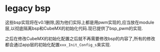 # legacy bsp

这些bsp实现将在v0.1删除,因为他们实际上都是用pwm实现的,应当放在module层,以彻底隔离bsp和CubeMX的初始化代码.现已提供了bsp_pwm的实现.

之后在修改CubeMX的初始化配置之后就不再需要修改bsp的内容了,所有的修改都会通过app层的初始化配置`xxx_Init_Config_s`来实现.